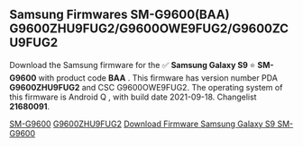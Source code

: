 <h2>Samsung Firmwares SM-G9600(BAA) G9600ZHU9FUG2/G9600OWE9FUG2/G9600ZCU9FUG2</h2>
Download the Samsung firmware for the ✅ <strong>Samsung Galaxy S9 </strong> ⭐ <strong>SM-G9600</strong> with product code <strong>BAA</strong> . This firmware has version number PDA <strong>G9600ZHU9FUG2</strong> and CSC G9600OWE9FUG2. The operating system of this firmware is Android Q , with build date 2021-09-18. Changelist <strong>21680091</strong>.


[SM-G9600](https://samfirm.shop/samsung/model/SM-G9600)
[G9600ZHU9FUG2](https://samfirm.shop/samsung/pda/G9600ZHU9FUG2)
[Download Firmware Samsung Galaxy S9 SM-G9600](https://samfirm.shop/samsung/firmware/458764)
